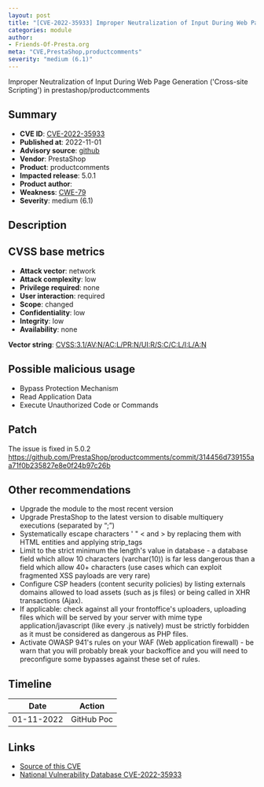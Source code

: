 ```yaml
---
layout: post
title: "[CVE-2022-35933] Improper Neutralization of Input During Web Page Generation ('Cross-site Scripting') in prestashop/productcomments"
categories: module
author:
- Friends-Of-Presta.org
meta: "CVE,PrestaShop,productcomments"
severity: "medium (6.1)"
---
```


Improper Neutralization of Input During Web Page Generation ('Cross-site Scripting') in prestashop/productcomments

## Summary

* **CVE ID**: [CVE-2022-35933](https://cve.mitre.org/cgi-bin/cvename.cgi?name=CVE-2022-35933)
* **Published at**: 2022-11-01
* **Advisory source**: [github](https://github.com/daaaalllii/cve-s/blob/main/CVE-2022-35933/poc.txt)
* **Vendor**: PrestaShop
* **Product**: productcomments
* **Impacted release**: 5.0.1
* **Product author**: 
* **Weakness**: [CWE-79](https://cwe.mitre.org/data/definitions/79.html)
* **Severity**: medium (6.1)

## Description

## CVSS base metrics

* **Attack vector**: network
* **Attack complexity**: low
* **Privilege required**: none
* **User interaction**: required
* **Scope**: changed
* **Confidentiality**: low
* **Integrity**: low
* **Availability**: none

**Vector string**: [CVSS:3.1/AV:N/AC:L/PR:N/UI:R/S:C/C:L/I:L/A:N](https://nvd.nist.gov/vuln-metrics/cvss/v3-calculator?vector=AV:N/AC:L/PR:N/UI:R/S:C/C:L/I:L/A:N)

## Possible malicious usage

* Bypass Protection Mechanism
* Read Application Data
* Execute Unauthorized Code or Commands

## Patch

The issue is fixed in 5.0.2
https://github.com/PrestaShop/productcomments/commit/314456d739155aa71f0b235827e8e0f24b97c26b

## Other recommendations

* Upgrade the module to the most recent version
* Upgrade PrestaShop to the latest version to disable multiquery executions (separated by “;”)
* Systematically escape characters ' " < and > by replacing them with HTML entities and applying strip_tags
* Limit to the strict minimum the length's value in database - a database field which allow 10 characters (varchar(10)) is far less dangerous than a field which allow 40+ characters (use cases which can exploit fragmented XSS payloads are very rare)
* Configure CSP headers (content security policies) by listing externals domains allowed to load assets (such as js files) or being called in XHR transactions (Ajax).
* If applicable: check against all your frontoffice's uploaders, uploading files which will be served by your server with mime type application/javascript (like every .js natively) must be strictly forbidden as it must be considered as dangerous as PHP files.
* Activate OWASP 941's rules on your WAF (Web application firewall) - be warn that you will probably break your backoffice and you will need to preconfigure some bypasses against these set of rules.

## Timeline

| Date | Action |
| -- | -- |
| 01-11-2022 | GitHub Poc |

## Links

* [Source of this CVE](https://github.com/daaaalllii/cve-s/blob/main/CVE-2022-35933/poc.txt)
* [National Vulnerability Database CVE-2022-35933](https://nvd.nist.gov/vuln/detail/CVE-2022-35933)
